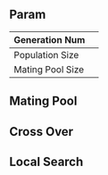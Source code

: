 ## Param
| Generation Num   |   |
|------------------|---|
| Population Size  |   |
| Mating Pool Size |   |
## Mating Pool
## Cross Over
## Local Search

